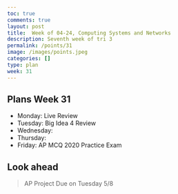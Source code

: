 ```yaml
---
toc: true
comments: true
layout: post
title:  Week of 04-24, Computing Systems and Networks
description: Seventh week of tri 3
permalink: /points/31
image: /images/points.jpeg
categories: []
type: plan
week: 31
---
```


## Plans Week 31
> 
- Monday: Live Review
- Tuesday: Big Idea 4 Review
- Wednesday: 
- Thursday: 
- Friday: AP MCQ 2020 Practice Exam 

## Look ahead
> AP Project Due on Tuesday 5/8